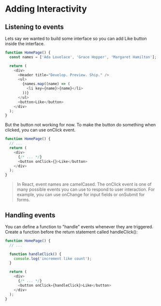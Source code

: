 # Adding Interactivity

## Listening to events

Lets say we wanted to build some interface so you can add Like button inside the interface.

```js
function HomePage() {
  const names = ['Ada Lovelace', 'Grace Hopper', 'Margaret Hamilton'];

  return (
    <div>
      <Header title="Develop. Preview. Ship." />
      <ul>
        {names.map((name) => (
          <li key={name}>{name}</li>
        ))}
      </ul>
      <button>Like</button>
    </div>
  );
}
```

But the button not working for now. To make the button do something when clicked, you can use onClick event.

```js
function HomePage() {
  // ...
  return (
    <div>
      {/* ... */}
      <button onClick={}>Like</button>
    </div>
  );
}
```

> In React, event names are camelCased. The onClick event is one of many possible events you can use to respond to user interaction. For example, you can use onChange for input fields or onSubmit for forms.

## Handling events

You can define a function to "handle" events whenever they are triggered. Create a function before the return statement called handleClick():

```js
function HomePage() {
  // ...

  function handleClick() {
    console.log('increment like count');
  }

  return (
    <div>
      {/* ... */}
      <button onClick={handleClick}>Like</button>
    </div>
  );
}
```
